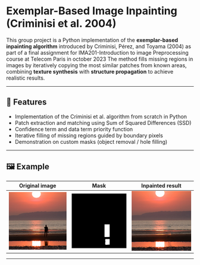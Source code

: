 # Exemplar-Based Image Inpainting (Criminisi et al. 2004)

This group project is a Python implementation of the **exemplar-based inpainting algorithm** introduced by Criminisi, Pérez, and Toyama (2004) as part of a final assignment for IMA201-Introduction to image Preprocessing course at Telecom Paris in october 2023
The method fills missing regions in images by iteratively copying the most similar patches from known areas, combining **texture synthesis** with **structure propagation** to achieve realistic results.

---

## 📌 Features

- Implementation of the Criminisi et al. algorithm from scratch in Python  
- Patch extraction and matching using Sum of Squared Differences (SSD)  
- Confidence term and data term priority function  
- Iterative filling of missing regions guided by boundary pixels  
- Demonstration on custom masks (object removal / hole filling)

---

## 🖼️ Example

Original image | Mask | Inpainted result  
:---:|:---:|:---:  
![Original](assets/original.jpg) | ![Mask](assets/mask.jpg) | ![Result](assets/inpainted.png)  

---
